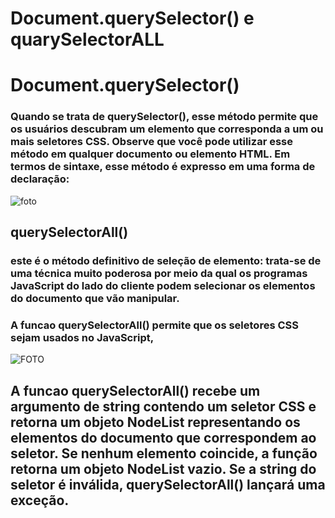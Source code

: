 # Document.querySelector() e quarySelectorALL
# Document.querySelector()
### Quando se trata de querySelector(), esse método permite que os usuários descubram um elemento que corresponda a um ou mais seletores CSS. Observe que você pode utilizar esse método em qualquer documento ou elemento HTML. Em termos de sintaxe, esse método é expresso em uma forma de declaração:
![foto](exe.png)

## querySelectorAll()
### este é o método definitivo de seleção de elemento: trata-se de uma técnica muito poderosa por meio da qual os programas JavaScript do lado do cliente podem selecionar os elementos do documento que vão manipular.
### A funcao querySelectorAll() permite que os seletores CSS sejam usados no JavaScript,
![FOTO](EXEMPLO.png)
## A funcao querySelectorAll() recebe um argumento de string contendo um seletor CSS e retorna um objeto NodeList representando os elementos do documento que correspondem ao seletor. Se nenhum elemento coincide, a função retorna um objeto NodeList vazio. Se a string do seletor é inválida, querySelectorAll() lançará uma exceção.